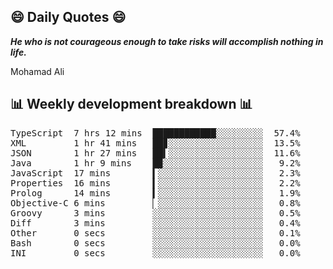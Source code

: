 ## 😄 Daily Quotes 😄

_**He who is not courageous enough to take risks will accomplish nothing in life.**_

Mohamad Ali



## 📊 Weekly development breakdown 📊

<pre>TypeScript  7 hrs 12 mins  ████████████░░░░░░░░░  57.4%
XML         1 hr 41 mins   ██▊░░░░░░░░░░░░░░░░░░  13.5%
JSON        1 hr 27 mins   ██▍░░░░░░░░░░░░░░░░░░  11.6%
Java        1 hr 9 mins    █▉░░░░░░░░░░░░░░░░░░░   9.2%
JavaScript  17 mins        ▍░░░░░░░░░░░░░░░░░░░░   2.3%
Properties  16 mins        ▍░░░░░░░░░░░░░░░░░░░░   2.2%
Prolog      14 mins        ▍░░░░░░░░░░░░░░░░░░░░   1.9%
Objective-C 6 mins         ▏░░░░░░░░░░░░░░░░░░░░   0.8%
Groovy      3 mins         ░░░░░░░░░░░░░░░░░░░░░   0.5%
Diff        3 mins         ░░░░░░░░░░░░░░░░░░░░░   0.4%
Other       0 secs         ░░░░░░░░░░░░░░░░░░░░░   0.1%
Bash        0 secs         ░░░░░░░░░░░░░░░░░░░░░   0.0%
INI         0 secs         ░░░░░░░░░░░░░░░░░░░░░   0.0%</pre>